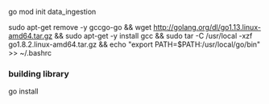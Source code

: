 
go mod init data_ingestion

sudo apt-get remove -y gccgo-go && wget http://golang.org/dl/go1.13.linux-amd64.tar.gz && sudo apt-get -y install gcc && sudo tar -C /usr/local -xzf go1.8.2.linux-amd64.tar.gz && echo "export PATH=\$PATH:/usr/local/go/bin" >> ~/.bashrc

### building library
go install


